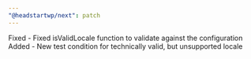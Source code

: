 ```yaml
---
"@headstartwp/next": patch
---
```


Fixed - Fixed isValidLocale function to validate against the configuration
Added - New test condition for technically valid, but unsupported locale